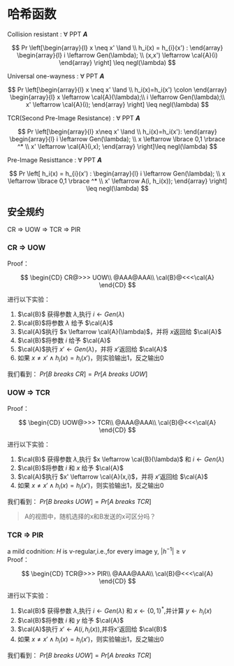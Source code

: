 # 哈希函数
Collision resistant : $\forall$ PPT ***A*** 

$$
Pr \left[\begin{array}{l}
x \neq x' \land \\
h_i(x) = h_{i}(x') :
\end{array}
\begin{array}{l}
i \leftarrow Gen(\lambda); \\
(x,x') \leftarrow \cal{A}(i)
\end{array}
\right] \leq negl(\lambda)
$$

Universal one-wayness : $\forall$ PPT ***A***

$$
Pr \left[\begin{array}{l}
x \neq x' \land \\
h_i(x)=h_i(x') \colon
\end{array}
\begin{array}{l}
x \leftarrow \cal{A}(\lambda);\\
i \leftarrow Gen(\lambda);\\
x' \leftarrow \cal{A}(i);
\end{array}
\right] \leq negl(\lambda)
$$

TCR(Second Pre-Image Resistance) : $\forall$ PPT ***A***  

$$
Pr \left[\begin{array}{l}
x\neq x' \land \\  
h_i(x)=h_i(x'):
\end{array}
\begin{array}{l}
i \leftarrow Gen(\lambda); \\
x \leftarrow \lbrace 0,1 \rbrace ^* \\
x' \leftarrow \cal{A}(i,x);
\end{array}
\right]\leq negl(\lambda)
$$

Pre-Image Resisttance : $\forall$ PPT ***A*** 

$$
Pr \left[ h_i(x) = h_{i}(x') :
\begin{array}{l}
i \leftarrow Gen(\lambda); \\
x \leftarrow \lbrace 0,1 \rbrace ^* \\
x' \leftarrow A(i, h_i(x));
\end{array}
\right] \leq negl(\lambda)
$$

## 安全规约
CR $\Rightarrow$ UOW $\Rightarrow$ TCR $\Rightarrow$ PIR
### CR $\Rightarrow$ UOW
Proof：

$$
\begin{CD}
CR@>>> UOW\\
@AAA@AAA\\
\cal{B}@<<<\cal{A} 
\end{CD}
$$

进行以下实验：
1. $\cal{B}$ 获得参数 $\lambda$,执行 $i \leftarrow Gen(\lambda)$
2. $\cal{B}$将参数 $\lambda$ 给予 $\cal{A}$
3. $\cal{A}$执行 $x \leftarrow \cal{A}(\lambda)$，并将 $x$返回给 $\cal{A}$
4. $\cal{B}$将参数  $i$ 给予 $\cal{A}$
5. $\cal{A}$执行 $x' \leftarrow Gen(\lambda)$，并将 $x'$返回给 $\cal{A}$
6. 如果 $x \neq x' \land h_i(x) = h_{i}(x')$，则实验输出1，反之输出0

我们看到：
$Pr[B \ breaks  \ CR]=Pr[A \ breaks \ UOW]$

### UOW $\Rightarrow$ TCR
Proof：

$$
\begin{CD}
UOW@>>> TCR\\
@AAA@AAA\\
\cal{B}@<<<\cal{A} 
\end{CD}
$$

进行以下实验：
1. $\cal{B}$ 获得参数 $\lambda$,执行 $x \leftarrow \cal{B}(\lambda)$ 和 $i \leftarrow Gen(\lambda)$
2. $\cal{B}$将参数 $i$ 和 $x$ 给予 $\cal{A}$
3. $\cal{A}$执行 $x' \leftarrow \cal{A}(x,i)$，并将 $x'$返回给 $\cal{A}$
4. 如果 $x \neq x' \land h_i(x) = h_{i}(x')$，则实验输出1，反之输出0

我们看到：
$Pr[B \ breaks  \ UOW]=Pr[A \ breaks \ TCR]$

>A的视图中，随机选择的x和B发送的x可区分吗？

### TCR $\Rightarrow$ PIR  
a mild codnition: *H* is v-regular,i.e.,for every image y, $|h^{-1}| \geq v$    
Proof：

$$
\begin{CD}
TCR@>>> PIR\\
@AAA@AAA\\
\cal{B}@<<<\cal{A} 
\end{CD}
$$

进行以下实验：
1. $\cal{B}$ 获得参数 $\lambda$,执行  $i \leftarrow Gen(\lambda)$ 和 $x \leftarrow \lbrace 0,1 \rbrace ^*$,并计算 $y \leftarrow h_i(x)$
3. $\cal{B}$将参数 $i$ 和 $y$ 给予 $\cal{A}$
4. $\cal{A}$执行 $x' \leftarrow A(i, h_i(x))$,并将x'返回给 $\cal{B}$
5. 如果 $x \neq x' \land h_i(x) = h_{i}(x')$，则实验输出1，反之输出0

我们看到：
$Pr[B \ breaks  \ UOW]=Pr[A \ breaks \ TCR]$
